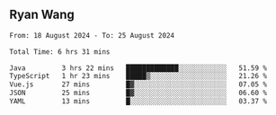 ## Ryan Wang

<!--START_SECTION:waka-->

```txt
From: 18 August 2024 - To: 25 August 2024

Total Time: 6 hrs 31 mins

Java         3 hrs 22 mins   █████████████░░░░░░░░░░░░   51.59 %
TypeScript   1 hr 23 mins    █████▒░░░░░░░░░░░░░░░░░░░   21.26 %
Vue.js       27 mins         █▓░░░░░░░░░░░░░░░░░░░░░░░   07.05 %
JSON         25 mins         █▓░░░░░░░░░░░░░░░░░░░░░░░   06.60 %
YAML         13 mins         █░░░░░░░░░░░░░░░░░░░░░░░░   03.37 %
```

<!--END_SECTION:waka-->

